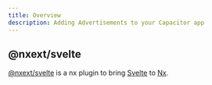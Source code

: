 ```yaml
---
title: Overview
description: Adding Advertisements to your Capacitor app
---
```


## @nxext/svelte

[@nxext/svelte](https://github.com/nxext/nx-extensions/tree/master/packages/svelte) is a nx plugin to bring [Svelte](https://svelte.dev/) to [Nx](https://nx.dev/).
